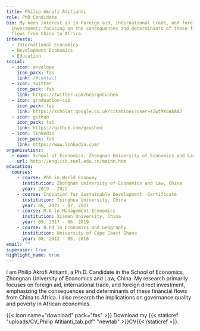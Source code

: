 ```yaml
---
title: Philip Akrofi Atitianti
role: PhD Candidate
bio: My keen interest is in Foreign aid, international trade, and foreign direct
  investment; focusing on the consequences and determinants of these financial
  flows from China to Africa.
interests:
  - International Economics
  - Development Economics
  - Education
social:
  - icon: envelope
    icon_pack: fas
    link: /#contact
  - icon: twitter
    icon_pack: fab
    link: https://twitter.com/GeorgeCushen
  - icon: graduation-cap
    icon_pack: fas
    link: https://scholar.google.co.uk/citations?user=sIwtMXoAAAAJ
  - icon: github
    icon_pack: fab
    link: https://github.com/gcushen
  - icon: linkedin
    icon_pack: fab
    link: https://www.linkedin.com/
organizations:
  - name: School of Economics, Zhongnan University of Economics and Law
    url: http://english.zuel.edu.cn/mainm.htm
education:
  courses:
    - course: PhD in World Economy
      institution: Zhongnan University of Economics and Law, China
      year: 2019 - 2022
    - course: Inovation for Sustainable Development -Certificate
      institution: Tsinghua University, China
      year: 06, 2021 - 07, 2021
    - course: M.A in Management Economics
      institution: Xiamen University, China
      year: 09, 2017 - 06, 2019
    - course: B.Ed in Economics and Geography
      institution: University of Cape Coast Ghana
      year: 08, 2012 - 05, 2016
email: ""
superuser: true
highlight_name: true
---
```

I am Philip Akrofi Atitianti, a Ph.D. Candidate in the School of Economics, Zhongnan University of Economics and Law, China. My research primarily focuses on foreign aid, international trade, and foreign direct investment, emphasizing the consequences and determinants of these financial flows from China to Africa. I also research the implications on governance quality and poverty in African economies.

{{< icon name="download" pack="fas" >}} Download my {{< staticref "uploads/CV_Philip Atitianti_tab.pdf" "newtab" >}}CV{{< /staticref >}}.